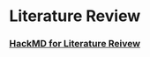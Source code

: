 # Literature Review 
 ### [HackMD for Literature Reivew](https://hackmd.io/@Laura786/S15WsEJ__/edit)
